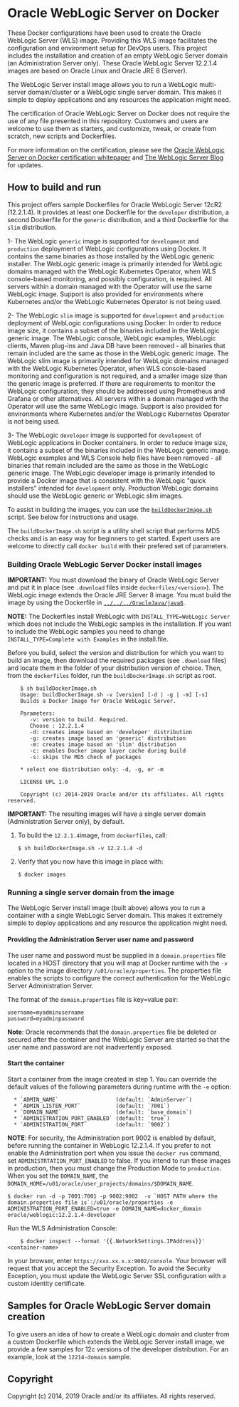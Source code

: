 Oracle WebLogic Server on Docker
=================================
These Docker configurations have been used to create the Oracle WebLogic Server (WLS) image. Providing this WLS image facilitates the configuration and environment setup for DevOps users. This project includes the installation and creation of an empty WebLogic Server domain (an Administration Server only). These Oracle WebLogic Server 12.2.1.4 images are based on Oracle Linux and Oracle JRE 8 (Server).

The WebLogic Server install image allows you to run a WebLogic multi-server domain/cluster or a WebLogic single server domain.  This makes it simple to deploy applications and any resources the application might need.

The certification of Oracle WebLogic Server on Docker does not require the use of any file presented in this repository. Customers and users are welcome to use them as starters, and customize, tweak, or create from scratch, new scripts and Dockerfiles.

For more information on the certification, please see the [Oracle WebLogic Server on Docker certification whitepaper](http://www.oracle.com/technetwork/middleware/weblogic/overview/weblogic-server-docker-containers-2491959.pdf) and [The WebLogic Server Blog](https://blogs.oracle.com/WebLogicServer/) for updates.

## How to build and run
This project offers sample Dockerfiles for Oracle WebLogic Server 12cR2 (12.2.1.4). It provides at least one Dockerfile for the `developer` distribution, a second Dockerfile for the `generic` distribution, and a third Dockerfile for the `slim` distribution.  

1- The WebLogic `generic` image is supported for `development` and `production` deployment of WebLogic configurations using Docker.   It contains the same binaries as those installed by the WebLogic generic installer.  The WebLogic generic image is primarily intended for WebLogic domains managed with the WebLogic Kubernetes Operator, when WLS console-based monitoring, and possibly configuration, is required.  All servers within a domain managed with the Operator will use the same WebLogic image.  Support is also provided for environments where Kubernetes and/or the WebLogic Kubernetes Operator is not being used.

2- The WebLogic `slim` image is supported for `development` and `production` deployment of WebLogic configurations using Docker.  In order to reduce image size, it contains a subset of the binaries included in the WebLogic generic image.   The WebLogic console, WebLogic examples, WebLogic clients, Maven plug-ins and Java DB have been removed - all binaries that remain included are the same as those in the WebLogic generic image.  The WebLogic slim image is primarily intended for WebLogic domains managed with the WebLogic Kubernetes Operator, when WLS console-based monitoring and configuration is not required, and a smaller image size than the generic image is preferred.  If there are requirements to monitor the WebLogic configuration, they should be addressed using Prometheus and Grafana or other alternatives. All servers within a domain managed with the Operator will use the same WebLogic image.  Support is also provided for environments where Kubernetes and/or the WebLogic Kubernetes Operator is not being used.

3- The WebLogic `developer` image is supported for `development` of  WebLogic applications in Docker containers.  In order to reduce image size, it contains a subset of the binaries included in the WebLogic generic image.   WebLogic examples and WLS Console help files have been removed - all binaries that remain included are the same as those in the WebLogic generic image.  The WebLogic developer image is primarily intended to provide a Docker image that is consistent with the WebLogic "quick installers" intended for `development` only.   Production WebLogic domains should use the WebLogic generic or WebLogic slim images.   


To assist in building the images, you can use the [`buildDockerImage.sh`](dockerfiles/buildDockerImage.sh) script. See below for instructions and usage.

The `buildDockerImage.sh` script is a utility shell script that performs MD5 checks and is an easy way for beginners to get started. Expert users are welcome to directly call `docker build` with their prefered set of parameters.

### Building Oracle WebLogic Server Docker install images
**IMPORTANT:** You must download the binary of Oracle WebLogic Server and put it in place (see `.download` files inside `dockerfiles/<version>`). The WebLogic image extends the Oracle JRE Server 8 image. You must build the image by using the Dockerfile in [`../../../OracleJava/java8`](https://github.com/oracle/docker-images/tree/master/OracleJava/java-8).

**NOTE:** The Dockerfiles install WebLogic with `INSTALL_TYPE=WebLogic Server` which does not include the WebLogic samples in the installation.  If you want to include the WebLogic samples you need to change `INSTALL_TYPE=Complete with Examples` in the install.file.  

Before you build, select the version and distribution for which you want to build an image, then download the required packages (see `.download` files) and locate them in the folder of your distribution version of choice. Then, from the `dockerfiles` folder, run the `buildDockerImage.sh` script as root.

        $ sh buildDockerImage.sh
        Usage: buildDockerImage.sh -v [version] [-d | -g | -m] [-s]
        Builds a Docker Image for Oracle WebLogic Server.

        Parameters:
           -v: version to build. Required.
           Choose : 12.2.1.4
           -d: creates image based on 'developer' distribution
           -g: creates image based on 'generic' distribution
           -m: creates image based on 'slim' distribution
           -c: enables Docker image layer cache during build
           -s: skips the MD5 check of packages

        * select one distribution only: -d, -g, or -m

        LICENSE UPL 1.0

        Copyright (c) 2014-2019 Oracle and/or its affiliates. All rights reserved.

**IMPORTANT:** The resulting images will have a single server domain (Administration Server only), by default.


  1. To build the `12.2.1.4`image, from `dockerfiles`, call:

        `$ sh buildDockerImage.sh -v 12.2.1.4 -d`

  2. Verify that you now have this image in place with:

        `$ docker images`

### Running a single server domain from the image
The WebLogic Server install image (built above) allows you to run a container with a single WebLogic Server domain.  This makes it extremely simple to deploy applications and any resource the application might need.

#### Providing the Administration Server user name and password
The user name and password must be supplied in a `domain.properties` file located in a HOST directory that you will map at Docker runtime with the `-v` option to the image directory `/u01/oracle/properties`. The properties file enables the scripts to configure the correct authentication for the WebLogic Server Administration Server.

The format of the `domain.properties` file is key=value pair:

	username=myadminusername
	password=myadminpassword

**Note**: Oracle recommends that the `domain.properties` file be deleted or secured after the container and the WebLogic Server are started so that the user name and password are not inadvertently exposed.

#### Start the container
Start a container from the image created in step 1.
You can override the default values of the following parameters during runtime with the `-e` option:

      * `ADMIN_NAME`                  (default: `AdminServer`)
      * `ADMIN_LISTEN_PORT`           (default: `7001`)
      * `DOMAIN_NAME`                 (default: `base_domain`)
      * `ADMINISTRATION_PORT_ENABLED` (default: `true`)
      * `ADMINISTRATION_PORT`         (default: `9002`)

**NOTE**: For security, the Administration port 9002 is enabled by default, before running the container in WebLogic 12.2.1.4. If you prefer to not enable the Administration port when you issue the `docker run` command, set `ADMINISTRTATION_PORT_ENABLED` to false. If you intend to run these images in production, then you must change the Production Mode to `production`. When you set the `DOMAIN_NAME`, the `DOMAIN_HOME=/u01/oracle/user_projects/domains/$DOMAIN_NAME`.

	$ docker run -d -p 7001:7001 -p 9002:9002  -v `HOST PATH where the domain.properties file is`:/u01/oracle/properties -e ADMINISTRATION_PORT_ENABLED=true -e DOMAIN_NAME=docker_domain oracle/weblogic:12.2.1.4-developer

Run the WLS Administration Console:

        $ docker inspect --format '{{.NetworkSettings.IPAddress}}' <container-name>

In your browser, enter `https://xxx.xx.x.x:9002/console`. Your browser will request that you accept the Security Exception. To avoid the Security Exception, you must update the WebLogic Server SSL configuration with a custom identity certificate.

## Samples for Oracle WebLogic Server domain creation
To give users an idea of how to create a WebLogic domain and cluster from a custom Dockerfile which extends the WebLogic Server install image, we provide a few samples for 12c versions of the developer distribution. For an example, look at the `12214-domain` sample.

## Copyright
Copyright (c) 2014, 2019 Oracle and/or its affiliates. All rights reserved.
